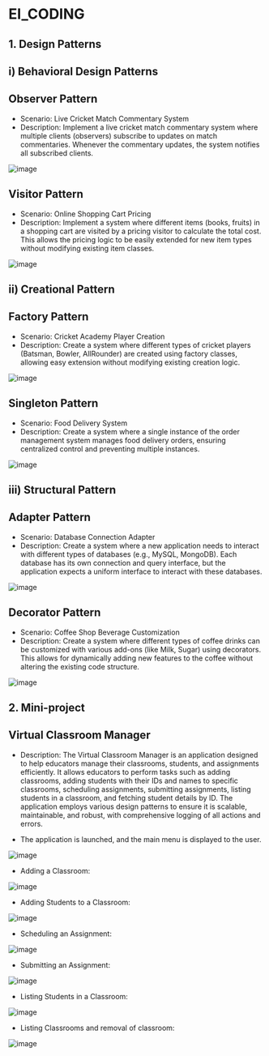 # EI_CODING

## 1. Design Patterns
   
## i) Behavioral Design Patterns

## Observer Pattern 
* Scenario: Live Cricket Match Commentary System
* Description:
Implement a live cricket match commentary system where multiple clients (observers) subscribe to updates on match commentaries. Whenever the commentary updates, the system notifies all subscribed clients.

![image](https://github.com/user-attachments/assets/9a2a00b7-ffd3-4798-877e-57589c483ebb)


## Visitor Pattern
* Scenario: Online Shopping Cart Pricing
* Description:
Implement a system where different items (books, fruits) in a shopping cart are visited by a pricing visitor to calculate the total cost. This allows the pricing logic to be easily extended for new item types without modifying existing item classes.

![image](https://github.com/user-attachments/assets/09b0bfb2-ebe6-424c-b1cd-b0842de65a1b)


## ii) Creational Pattern
## Factory Pattern
* Scenario: Cricket Academy Player Creation
* Description:
Create a system where different types of cricket players (Batsman, Bowler, AllRounder) are created using factory classes, allowing easy extension without modifying existing creation logic.

![image](https://github.com/user-attachments/assets/48342154-2bbc-450d-a9b2-b6ddde22727a)

## Singleton Pattern
* Scenario: Food Delivery System 
* Description:
Create a system where a single instance of the order management system manages food delivery orders, ensuring centralized control and preventing multiple instances.

![image](https://github.com/user-attachments/assets/00b71fd9-1b4e-4d62-9f85-f727ab55e846)


## iii) Structural Pattern
## Adapter Pattern
* Scenario: Database Connection Adapter
* Description:
Create a system where a new application needs to interact with different types of databases (e.g., MySQL, MongoDB). Each database has its own connection and query interface, but the application expects a uniform interface to interact with these databases.

![image](https://github.com/user-attachments/assets/e30b5ad1-ab27-4fb2-b2ed-db9cb8da5f2c)

## Decorator Pattern
* Scenario: Coffee Shop Beverage Customization
* Description:
Create a system where different types of coffee drinks can be customized with various add-ons (like Milk, Sugar) using decorators. This allows for dynamically adding new features to the coffee without altering the existing code structure.

![image](https://github.com/user-attachments/assets/c29faf2d-7d54-472e-89da-9640ff96f4fd)



## 2. Mini-project
## Virtual Classroom Manager
* Description:
The Virtual Classroom Manager is an application designed to help educators manage their classrooms, students, and assignments efficiently. 
It allows educators to perform tasks such as adding classrooms, adding students with their IDs and names to specific classrooms, scheduling assignments, submitting assignments, listing students in a classroom, and fetching student details by ID. 
The application employs various design patterns to ensure it is scalable, maintainable, and robust, with comprehensive logging of all actions and errors.

* The application is launched, and the main menu is displayed to the user.

![image](https://github.com/user-attachments/assets/3b55b504-5649-4977-aad4-cb4efb50c4f8)

* Adding a Classroom:
  
![image](https://github.com/user-attachments/assets/8702b53f-bc0d-40ca-8414-72c88a7d4c3f)

* Adding Students to a Classroom:
  
![image](https://github.com/user-attachments/assets/0b0b653b-ddd9-4d21-8d4f-d7c5e3ec6597)

* Scheduling an Assignment:
  
![image](https://github.com/user-attachments/assets/6c3065c4-0164-4660-aef5-4f128adb5072)

* Submitting an Assignment:
  
![image](https://github.com/user-attachments/assets/ea1daf07-5563-42fd-b00a-2e247fd26f02)

* Listing Students in a Classroom:
  
![image](https://github.com/user-attachments/assets/ed91d18e-5dbb-4e98-bf5b-113a470e4860)

* Listing Classrooms and removal of classroom:
  
![image](https://github.com/user-attachments/assets/a4a227b6-00e3-41f3-a112-b943c962e060)












